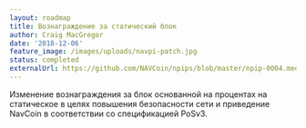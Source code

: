 ```yaml
---
layout: roadmap
title: Вознаграждение за статический блок
author: Craig MacGregor
date: '2018-12-06'
feature_image: /images/uploads/navpi-patch.jpg
status: completed
externalUrl: https://github.com/NAVCoin/npips/blob/master/npip-0004.mediawiki
---
```


Изменение вознаграждения за блок основанной на процентах на статическое в целях повышения безопасности&nbsp;сети и приведение NavCoin в соответствии со спецификацией&nbsp;PoSv3.  
